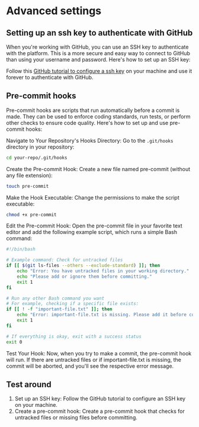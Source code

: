 # Advanced settings

## Setting up an ssh key to authenticate with GitHub

When you're working with GitHub, you can use an SSH key to authenticate with the platform. This is a more secure and easy way to connect to GitHub than using your username and password. Here's how to set up an SSH key:

Follow this [GitHub tutorial to configure a ssh key](https://docs.github.com/en/authentication/connecting-to-github-with-ssh/adding-a-new-ssh-key-to-your-github-account) on your machine and use it forever to authenticate with GitHub.

## Pre-commit hooks

Pre-commit hooks are scripts that run automatically before a commit is made. They can be used to enforce coding standards, run tests, or perform other checks to ensure code quality. Here's how to set up and use pre-commit hooks:

Navigate to Your Repository's Hooks Directory: Go to the `.git/hooks` directory in your repository:

```bash
cd your-repo/.git/hooks
```

Create the Pre-commit Hook: Create a new file named pre-commit (without any file extension):

```bash
touch pre-commit
```

Make the Hook Executable: Change the permissions to make the script executable:

```bash
chmod +x pre-commit
```

Edit the Pre-commit Hook: Open the pre-commit file in your favorite text editor and add the following example script, which runs a simple Bash command:

```bash
#!/bin/bash

# Example command: Check for untracked files
if [[ $(git ls-files --others --exclude-standard) ]]; then
    echo "Error: You have untracked files in your working directory."
    echo "Please add or ignore them before committing."
    exit 1
fi

# Run any other Bash command you want
# For example, checking if a specific file exists:
if [[ ! -f "important-file.txt" ]]; then
    echo "Error: important-file.txt is missing. Please add it before committing."
    exit 1
fi

# If everything is okay, exit with a success status
exit 0
```

Test Your Hook: Now, when you try to make a commit, the pre-commit hook will run. If there are untracked files or if important-file.txt is missing, the commit will be aborted, and you'll see the respective error message.

## Test around

1. Set up an SSH key: Follow the GitHub tutorial to configure an SSH key on your machine.
2. Create a pre-commit hook: Create a pre-commit hook that checks for untracked files or missing files before committing.
